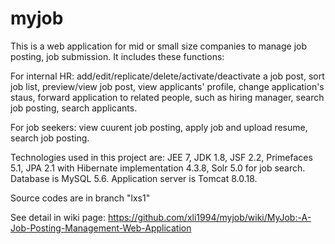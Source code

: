 # myjob

This is a web application for mid or small size companies to manage job posting, job submission.
It includes these functions:

For internal HR: add/edit/replicate/delete/activate/deactivate a job post, sort job list, preview/view job post, view applicants' profile, change application's staus, forward application to related people, such as hiring manager, search job posting, search applicants.

For job seekers: view cuurent job posting,  apply job and upload resume, search job posting.

Technologies used in this project are: JEE 7, JDK 1.8, JSF 2.2, Primefaces 5.1, JPA 2.1 with Hibernate implementation 4.3.8, 
Solr 5.0 for job search. Database is MySQL 5.6. Application server is Tomcat 8.0.18.

Source codes are in branch "lxs1"

See detail in wiki page: https://github.com/xli1994/myjob/wiki/MyJob:-A-Job-Posting-Management-Web-Application
